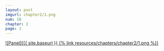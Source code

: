 ```yaml
---
layout: post
imgurl: chapter2/1.png
num: 10
chapter: 2
page: 1
---
```


[![Panel]({{ site.baseurl }} {% link resources/chapters/chapter2/1.png %})]({{page.previous.url}}#panel)